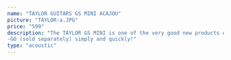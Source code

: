 ```yaml
---
name: "TAYLOR GUITARS GS MINI ACAJOU"
picture: "TAYLOR-a.JPG" 
price: "599"
description: "The TAYLOR GS MINI is one of the very good new products of this year 2010. Presented at the NAMM Show in California this winter, it features a reduced Grand Symphony box, a massive tropical mahogany table, and above all, the possibility of connecting an ES microphone to it
-GO (sold separately) simply and quickly!"
type: "acoustic"
---
```

